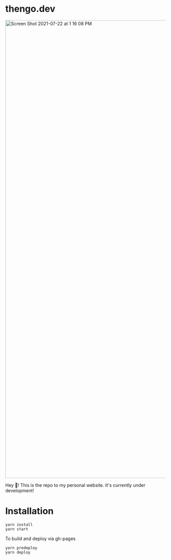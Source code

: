 # thengo.dev

<img width="1440" alt="Screen Shot 2021-07-22 at 1 16 08 PM" src="https://user-images.githubusercontent.com/31786660/126681005-3a626893-c872-4ee5-9ff1-89978cfbd3a2.png">

Hey 👋! This is the repo to my personal website. It's currently under development!

# Installation
```
yarn install
yarn start
```

To build and deploy via gh-pages
```
yarn predeploy
yarn deploy
```
